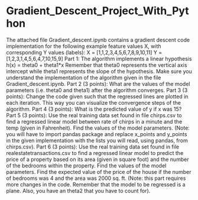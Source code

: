 # Gradient_Descent_Project_With_Python
The attached file Gradient_descent.ipynb contains a gradient descent code implementation for the following example feature values X, with corresponding Y values (labels): X = [1,1,2,3,4,5,6,7,8,9,10,11] Y = [1,2,3,1,4,5,6,4,7,10,15,9] Part 1: The algorithm implements a linear hypothesis h(x) = theta0 + theta1*x Remember that theta0 represents the vertical axis intercept while theta1 represents the slope of the hypothesis. Make sure you understand the implementation of the algorithm given in the file Gradient_descent.ipynb. Part 2 (3 points): What are the values of the model parameters (i.e. theta0 and theta1) after the algorithm converges. Part 3 (3 points): Change the code given such that the regressed lines are plotted in each iteration. This way you can visualize the convergence steps of the algorithm. Part 4 (3 points): What is the predicted value of y if x was 15? Part 5 (3 points): Use the real training data set found in file chirps.csv to find a regressed linear model between rate of chirps in a minute and the temp (given in Fahrenheit). Find the values of the model parameters. (Note: you will have to import pandas package and replace x_points and y_points in the given implementation with the lists you will read, using pandas, from chirps.csv). Part 6 (3 points):  Use the real training data set found in file realestatetransactions.csv to find a regressed linear model to predict the price of a property based on its area (given in square foot) and the number of the bedrooms within the property.  Find the values of the model parameters. Find the expected value of the price of the house if the number of bedrooms was 4 and the area was 2000 sq. ft. (Note: this part requires more changes in the code. Remember that the model to be regressed is a plane. Also, you have an theta2 that you have to count for).

